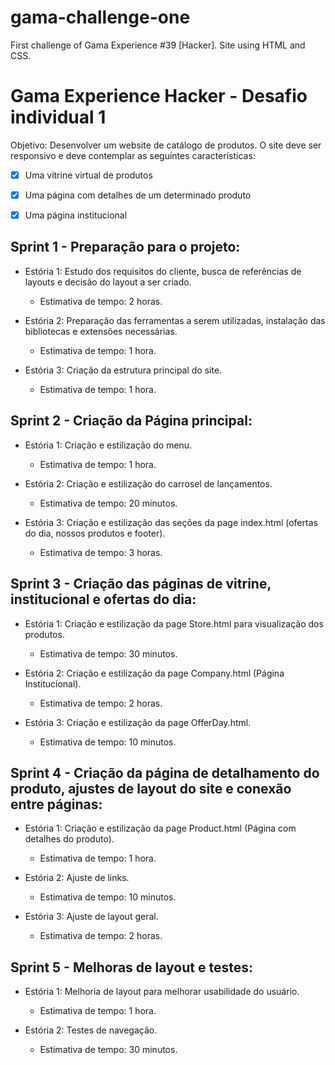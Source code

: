 # gama-challenge-one
First challenge of Gama Experience #39 [Hacker]. Site using HTML and CSS.


# Gama Experience Hacker - Desafio individual 1

Objetivo: Desenvolver um website de catálogo de produtos. O site deve ser responsivo e deve contemplar as seguintes características:

- [x] Uma vitrine virtual de produtos

- [x] Uma página com detalhes de um determinado produto

- [x] Uma página institucional


## Sprint 1 - Preparação para o projeto:

* Estória 1: Estudo dos requisitos do cliente, busca de referências de layouts e decisão do layout a ser criado.
  * Estimativa de tempo: 2 horas.

* Estória 2: Preparação das ferramentas a serem utilizadas, instalação das bibliotecas e extensões necessárias.
  * Estimativa de tempo: 1 hora.

* Estória 3: Criação da estrutura principal do site.
  * Estimativa de tempo: 1 hora.

## Sprint 2 - Criação da Página principal:

* Estória 1: Criação e estilização do menu.
  * Estimativa de tempo: 1 hora.

* Estória 2: Criação e estilização do carrosel de lançamentos.
  * Estimativa de tempo: 20 minutos.

* Estória 3: Criação e estilização das seções da page index.html (ofertas do dia, nossos produtos e footer).
  * Estimativa de tempo: 3 horas.

## Sprint 3 - Criação das páginas de vitrine, institucional e ofertas do dia:

* Estória 1: Criação e estilização da page Store.html para visualização dos produtos.
  * Estimativa de tempo: 30 minutos.

* Estória 2: Criação e estilização da page Company.html (Página Institucional).
  * Estimativa de tempo: 2 horas.

* Estória 3: Criação e estilização da page OfferDay.html.
  * Estimativa de tempo: 10 minutos.

## Sprint 4 - Criação da página de detalhamento do produto, ajustes de layout do site e conexão entre páginas:

* Estória 1: Criação e estilização da page Product.html (Página com detalhes do produto).
  * Estimativa de tempo: 1 hora.

* Estória 2: Ajuste de links.
  * Estimativa de tempo: 10 minutos.

* Estória 3: Ajuste de layout geral.
  * Estimativa de tempo: 2 horas.

## Sprint 5 - Melhoras de layout e testes:

* Estória 1: Melhoria de layout para melhorar usabilidade do usuário.
  * Estimativa de tempo: 1 hora.

* Estória 2: Testes de navegação.
  * Estimativa de tempo: 30 minutos.


